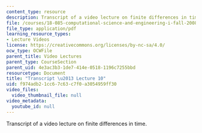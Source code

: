 ```yaml
---
content_type: resource
description: Transcript of a video lecture on finite differences in time.
file: /courses/18-085-computational-science-and-engineering-i-fall-2008/f974adb21cc67c63c7f0a3054959ff30_18-085F08-L10.pdf
file_type: application/pdf
learning_resource_types:
- Lecture Videos
license: https://creativecommons.org/licenses/by-nc-sa/4.0/
ocw_type: OCWFile
parent_title: Video Lectures
parent_type: CourseSection
parent_uid: 4e3ac3b3-1de7-414e-0518-1196c7255bbd
resourcetype: Document
title: "Transcript \u2013 Lecture 10"
uid: f974adb2-1cc6-7c63-c7f0-a3054959ff30
video_files:
  video_thumbnail_file: null
video_metadata:
  youtube_id: null
---
```

Transcript of a video lecture on finite differences in time.